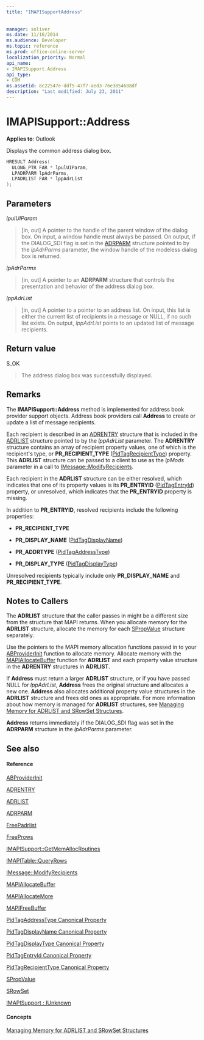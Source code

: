 ```yaml
---
title: "IMAPISupportAddress"
 
 
manager: soliver
ms.date: 11/16/2014
ms.audience: Developer
ms.topic: reference
ms.prod: office-online-server
localization_priority: Normal
api_name:
- IMAPISupport.Address
api_type:
- COM
ms.assetid: 8c22547e-ddf5-47f7-aed3-76e3854688df
description: "Last modified: July 23, 2011"
---
```


# IMAPISupport::Address

  
  
**Applies to**: Outlook 
  
Displays the common address dialog box. 
  
```cpp
HRESULT Address(
  ULONG_PTR FAR * lpulUIParam,
  LPADRPARM lpAdrParms,
  LPADRLIST FAR * lppAdrList
);
```

## Parameters

 _lpulUIParam_
  
> [in, out] A pointer to the handle of the parent window of the dialog box. On input, a window handle must always be passed. On output, if the DIALOG_SDI flag is set in the [ADRPARM](adrparm.md) structure pointed to by the  _lpAdrParms_ parameter, the window handle of the modeless dialog box is returned. 
    
 _lpAdrParms_
  
> [in, out] A pointer to an **ADRPARM** structure that controls the presentation and behavior of the address dialog box. 
    
 _lppAdrList_
  
> [in, out] A pointer to a pointer to an address list. On input, this list is either the current list of recipients in a message or NULL, if no such list exists. On output,  _lppAdrList_ points to an updated list of message recipients. 
    
## Return value

S_OK 
  
> The address dialog box was successfully displayed.
    
## Remarks

The **IMAPISupport::Address** method is implemented for address book provider support objects. Address book providers call **Address** to create or update a list of message recipients. 
  
Each recipient is described in an [ADRENTRY](adrentry.md) structure that is included in the [ADRLIST](adrlist.md) structure pointed to by the  _lppAdrList_ parameter. The **ADRENTRY** structure contains an array of recipient property values, one of which is the recipient's type, or **PR_RECIPIENT_TYPE** ([PidTagRecipientType](pidtagrecipienttype-canonical-property.md)) property. This **ADRLIST** structure can be passed to a client to use as the  _lpMods_ parameter in a call to [IMessage::ModifyRecipients](imessage-modifyrecipients.md).
  
Each recipient in the **ADRLIST** structure can be either resolved, which indicates that one of its property values is its **PR_ENTRYID** ([PidTagEntryId](pidtagentryid-canonical-property.md)) property, or unresolved, which indicates that the **PR_ENTRYID** property is missing. 
  
In addition to **PR_ENTRYID**, resolved recipients include the following properties:
  
- **PR_RECIPIENT_TYPE**
    
- **PR_DISPLAY_NAME** ([PidTagDisplayName](pidtagdisplayname-canonical-property.md))
    
- **PR_ADDRTYPE** ([PidTagAddressType](pidtagaddresstype-canonical-property.md))
    
- **PR_DISPLAY_TYPE** ([PidTagDisplayType](pidtagdisplaytype-canonical-property.md))
    
Unresolved recipients typically include only **PR_DISPLAY_NAME** and **PR_RECIPIENT_TYPE**. 
  
## Notes to Callers

The **ADRLIST** structure that the caller passes in might be a different size from the structure that MAPI returns. When you allocate memory for the **ADRLIST** structure, allocate the memory for each [SPropValue](spropvalue.md) structure separately. 
  
Use the pointers to the MAPI memory allocation functions passed in to your [ABProviderInit](abproviderinit.md) function to allocate memory. Allocate memory with the [MAPIAllocateBuffer](mapiallocatebuffer.md) function for **ADRLIST** and each property value structure in the **ADRENTRY** structures in **ADRLIST**. 
  
If **Address** must return a larger **ADRLIST** structure, or if you have passed NULL for  _lppAdrList_, **Address** frees the original structure and allocates a new one. **Address** also allocates additional property value structures in the **ADRLIST** structure and frees old ones as appropriate. For more information about how memory is managed for **ADRLIST** structures, see [Managing Memory for ADRLIST and SRowSet Structures](managing-memory-for-adrlist-and-srowset-structures.md).
  
 **Address** returns immediately if the DIALOG_SDI flag was set in the **ADRPARM** structure in the  _lpAdrParms_ parameter. 
  
## See also

#### Reference

[ABProviderInit](abproviderinit.md)
  
[ADRENTRY](adrentry.md)
  
[ADRLIST](adrlist.md)
  
[ADRPARM](adrparm.md)
  
[FreePadrlist](freepadrlist.md)
  
[FreeProws](freeprows.md)
  
[IMAPISupport::GetMemAllocRoutines](imapisupport-getmemallocroutines.md)
  
[IMAPITable::QueryRows](imapitable-queryrows.md)
  
[IMessage::ModifyRecipients](imessage-modifyrecipients.md)
  
[MAPIAllocateBuffer](mapiallocatebuffer.md)
  
[MAPIAllocateMore](mapiallocatemore.md)
  
[MAPIFreeBuffer](mapifreebuffer.md)
  
[PidTagAddressType Canonical Property](pidtagaddresstype-canonical-property.md)
  
[PidTagDisplayName Canonical Property](pidtagdisplayname-canonical-property.md)
  
[PidTagDisplayType Canonical Property](pidtagdisplaytype-canonical-property.md)
  
[PidTagEntryId Canonical Property](pidtagentryid-canonical-property.md)
  
[PidTagRecipientType Canonical Property](pidtagrecipienttype-canonical-property.md)
  
[SPropValue](spropvalue.md)
  
[SRowSet](srowset.md)
  
[IMAPISupport : IUnknown](imapisupportiunknown.md)
#### Concepts

[Managing Memory for ADRLIST and SRowSet Structures](managing-memory-for-adrlist-and-srowset-structures.md)

